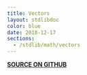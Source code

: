 ```yaml
---
title: Vectors
layout: stdlibdoc
color: blue
date: 2018-12-17
sections:
  - /stdlib/math/vectors
---
```


**[SOURCE ON GITHUB](https://github.com/wurstscript/WurstStdlib2/blob/master/wurst/math/Vectors.wurst)**
